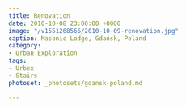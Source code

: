```yaml
---
title: Renovation
date: 2010-10-08 23:00:00 +0000
image: "/v1551268566/2010-10-09-renovation.jpg"
caption: Masonic Lodge, Gdańsk, Poland
category:
- Urban Exploration
tags:
- Urbex
- Stairs
photoset: _photosets/gdansk-poland.md

---
```

